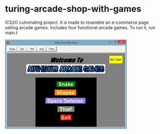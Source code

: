 # turing-arcade-shop-with-games
ICS2O culminating project. It is made to resemble an e-commerce page selling arcade games. Includes four functional arcade games. To run it, run main.t 

<img src="images/arcade1.PNG" width="400">
